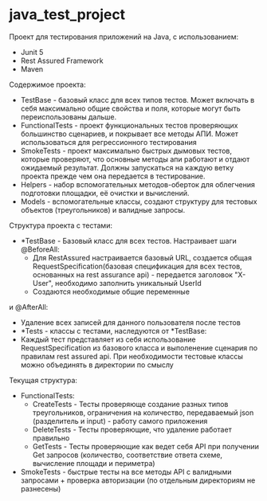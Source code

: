 # java_test_project
Проект для тестирования приложений на Java, с использованием:
 - Junit 5
 - Rest Assured Framework
 - Maven


Содержимое проекта:
- TestBase - базовый класс для всех типов тестов. Может включать в себя максимально общие свойства и поля, которые могут быть переиспользованы дальше.
- FunctionalTests - проект функциональных тестов проверяющих большинство сценариев, и покрывает все методы АПИ. Может использоваться для регрессионного тестирования
- SmokeTests - проект максимально быстрых дымовых тестов, которые проверяют, что основные методы апи работают и отдают ожидаемый результат. Должны запускаться на каждую ветку проекта
прежде чем она передается в тестирование.
- Helpers - набор вспомогательных методов-оберток для облегчения подготовки площадки, её очистки и вычислений.
- Models - вспомогательные классы, создают структуру для тестовых объектов (треугольников) и валидные запросы.

Структура проекта с тестами:
- *TestBase - Базовый класс для всех тестов. Настраивает шаги @BeforeAll:
  - Для RestAssured настраивается базовый URL, создается общая 
  RequestSpecification(базовая спецификация для всех тестов, основанных на rest assurance api) - передается заголовок "X-User", необходимо заполнить уникальный UserId
  - Создаются необходимые общие переменные
  
 и @AfterAll:
  - Удаление всех записей для данного пользователя после тестов
 - *Tests - классы с тестами, наследуются от *TestBase:
  - Каждый тест представляет из себя использование RequestSpecification из базового класса и выполенение сценария по правилам rest assured api. При необходимости тестовые классы можно объединять в директории по смыслу
  
Текущая структура:
- FunctionalTests:
   - CreateTests - Тесты проверяюще создание разных типов треугольников, ограничения на количество, передаваемый json (разделитель и input) - работу самого приложения
   - DeleteTests - Тесты проверяющие, что удаление работает правильно
   - GetTests - Тесты проверяющие как ведет себя API при получении Get запросов (количество, соответствие ответа схеме, вычисление площади и периметра)
- SmokeTests - быстрые тесты на все методы API с валидными запросами + проверка авторизации (по отдельным директориям не разнесены)
